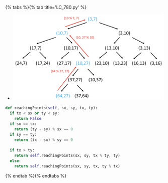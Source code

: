 {% tabs %}{% tab title='LC_780.py' %}

* ![LC_780](images/20210729_232232.png)

```py
def reachingPoints(self, sx, sy, tx, ty):
  if tx < sx or ty < sy:
    return False
  if sx == tx:
    return (ty - sy) % sx == 0
  if sy == ty:
    return (tx - sx) % sy == 0

  if tx > ty:
    return self.reachingPoints(sx, sy, tx % ty, ty)
  else:
    return self.reachingPoints(sx, sy, tx, ty % tx)
```

{% endtab %}{% endtabs %}

